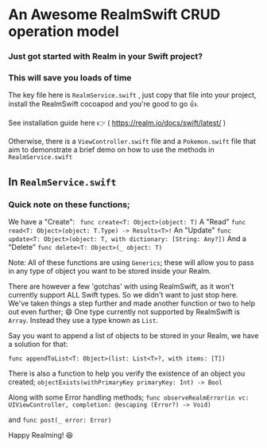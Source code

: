 
# An Awesome RealmSwift CRUD operation model #

### Just got started with Realm in your Swift project? ###
### This will save you loads of time ###

The key file here is `RealmService.swift` , just copy that file into your project, install the RealmSwift cocoapod and you're good to go 👍.

See installation guide here 👉  (  https://realm.io/docs/swift/latest/  )

Otherwise, there is a `ViewController.swift` file and a `Pokemon.swift` file that aim to demonstrate a brief demo on how to use the methods in `RealmService.swift`

## In `RealmService.swift` ##

### Quick note on these functions; ###

We have a  "Create":    ` func create<T: Object>(object: T)`
A "Read"  `func read<T: Object>(object: T.Type) -> Results<T>!`
An "Update"  `func update<T: Object>(object: T, with dictionary: [String: Any?])`
And a "Delete"  `func delete<T: Object>(_ object: T)`

Note:  All of these functions are using `Generics`;  these will allow you to pass in any type of object you want to be stored inside your Realm.

There are however a few 'gotchas' with using RealmSwift, as it won't currently support ALL Swift types.  So we didn't want to just stop here.  We've taken things a step further and made another function or two to help out even further; 😄
    One type currently not supported by RealmSwift is `Array`.  Instead they use a type known as `List`.

Say you want to append a list of objects to be stored in your Realm, we have a solution for that:

`func appendToList<T: Object>(list: List<T>?, with items: [T])`

There is also a function to help you verify the existence of an object you created;
`objectExists(withPrimaryKey primaryKey: Int) -> Bool`

Along with some Error handling methods;
`func observeRealmError(in vc: UIViewController, completion: @escaping (Error?) -> Void)`

and
`func post(_ error: Error)`


Happy Realming!
😆
